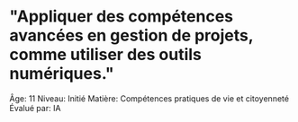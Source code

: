 # "Appliquer des compétences avancées en gestion de projets, comme utiliser des outils numériques."

Âge: 11
Niveau: Initié
Matière: Compétences pratiques de vie et citoyenneté
Évalué par: IA